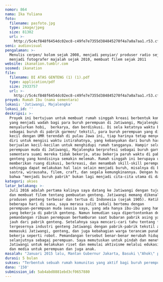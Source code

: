 ```yaml
---
nomor: 864
nama: Ika Yuliana
foto:
  filename: pasfoto.jpg
  type: image/jpeg
  size: 81302
  url: >-
    http://5c4cf848f6454dc02ec8-c49fe7e7355d384845270f4a7a0a7aa1.r53.cf2.rackcdn.com/13f96674-4541-4ef4-8bad-4bbdf188b3e8/pasfoto.jpg
seni: audiovisual
pengalaman: >-
  Menulis cerpen/ kolom sejak 2008, menjadi penyiar/ produser radio sejak 2009,
  menjadi fotografer majalah sejak 2010, membuat filem sejak 2011
website: ikanation.tumblr.com
sosmed: ikanation
file:
  filename: DI ATAS GENTENG (1) (1).pdf
  type: application/pdf
  size: 2933757
  url: >-
    http://5c4cf848f6454dc02ec8-c49fe7e7355d384845270f4a7a0a7aa1.r53.cf2.rackcdn.com/69626a80-baba-4a2c-903b-6b4b2a074fe2/DI%20ATAS%20GENTENG%20(1)%20(1).pdf
proyek: Rumah Ibu (nama sementara)
lokasi: 'Jatiwangi, Majalengka'
lokasi_id: ''
deskripsi: >-
  Proyek ini bertujuan untuk membuat rumah singgah kreasi berbentuk komunitas
  yang menjadi wadah bagi para buruh perempuan di Jatiwangi, Majalengka untuk
  menyalurkan hobi,  berkarya, dan berdiskusi. Di sela ketatnya waktu bekerja
  sebagai buruh di pabrik garmen/ tekstil, para buruh perempuan yang digaji
  kecil dengan UMR terendah di pulau Jawa ini, tiap harinya tetap menyempatkan
  diri untuk mengisi waktu istirahatnya, yang kebanyakan dari buruh harus tetap
  berjualan kecil-kecilan untuk menghidupi rumah tangganya. Hampir seluruh
  perempuan muda di Jatiwangi, Majalengka berprofesi sebagai buruh garmen,
  sementara suami mereka tidak bekerja, atau bekerja paruh waktu di pabrik
  genteng yang kondisinya semakin melemah. Rumah singgah ini berupaya untuk
  memberikan ruang diskusi, berkreasi, dan menambah skill-skill perempuan muda
  sehingga dapat melakukan hal lain selain menjadi buruh, misalnya di bidang
  sastra, wirausaha, filem, craft, dan segala kemungkinannya. Dengan harapan
  bahwa "menjadi buruh pabrik" bukan lagi menjadi cita-cita utama di daerah ini.
kategori: akses
latar_belakang: >-
  Juli 2016 adalah pertama kalinya saya datang ke Jatiwangi dengan tujuan riset
  dan membuat filem tentang pembuatan genteng. Jatiwangi memang dikenal sebagai
  produsen genteng terbesar dan tertua di Indonesia (sejak 1905). Ketika
  beberapa hari di sana, saya merasa sulit sekali bertemu dengan
  perempuan-perempuan muda seusia saya, yang ada hanya ibu-ibu yang hampir jompo
  yang bekerja di pabrik genteng. Namun kemudian saya dipertontonkan dengan
  pemandangan ribuan perempuan berhamburan saat bubaran pabrik asing yang tak
  jauh dari pabrik genteng. Setelahnya saya mencari-cari tahu tentang fenomena
  tergesernya industri genteng Jatiwangi dengan pabrik-pabrik tekstil asing yang
  memasuki Jatiwangi, genteng, dan juga kebahagian warga terancam punah. Semua
  bekerja seperti robot. Pemandangan tersebut benar-benar merubah hidup saya
  selanjutnya sebagai perempuan. Saya memutuskan untuk pindah dan menetap
  Jatiwangi untuk melakukan riset dan memulai aktivisme melalui edukasi, seni
  dan media untuk perempuan dan juga anak.
masalah: "Januari 2015 lalu, Mantan Gubernur Jakarta, Basuki \"Ahok\" pernah memberikan statement kepada pengusaha pabrik Cikarang di media \"kalau enggak mampu bayar pekerja ya pindah saja ke Majalengka,\" kata Ahok di Balaikota, Senin (5/1/2015). Berdasarkan data Dinas Tenaga Kerja, UMR buruh di Majalengka memang  yang terendah di pulau Jawa, dan jumlah pabrik asing terus bertambah dan menyerap perempuan-perempuan muda di Majalengka dan sekitarnya seakan mereka tak punya pilihan lain untuk mencari nafkah. Bukan pemandangan yang aneh jika anda jarang melihat perempuan muda di sini, sebab mereka baru berhamburan keluar pabrik saat petang dan larut malam. Jam kerja pabrik sangat ketat,namun begitu para buruh perempuan tetap harus meluangkan waktu untuk berjualan kecil-kecilan untuk menambah penghasilan. Namun berdasar pendapat teman-teman buruh, mereka sangat ingin untuk menyalurkan hobi, belajar skill baru, dan berkumpul bersama perempuan lainnya. Maka dari itu, diharapkan para perempuan buruh memiliki akses pengetahuan yang sama dengan perempuan-perempuan lainnya di kota. \r\n"
durasi: 5 bulan
sukses: "Terbentuk sebuah rumah komunitas yang aktif bagi buruh perempuan di Majalengka\r\nPerempuan-perempuan yang produktif berkarya di sela bekerja"
dana: '150'
submission_id: 5ab4abd8881ebd3cf0657880
---
```

